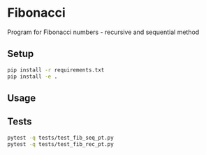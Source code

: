 # Fibonacci
Program for Fibonacci numbers - recursive and sequential method

## Setup
```bash
pip install -r requirements.txt
pip install -e .
```

## Usage

## Tests
```bash
pytest -q tests/test_fib_seq_pt.py
pytest -q tests/test_fib_rec_pt.py
```